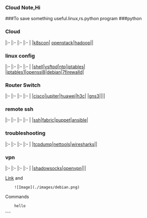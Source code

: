 
### Cloud Note,Hi

###To save something useful.linux,rs.python program 
###python

### Cloud 

|:-    |:-    |:-    |:-    |
|[k8scon](conjure-up.html)| [openstack](openstack.html)|[hadoop](hadoop.html)||
### linux config

|:-    |:-    |:-    |:-    |
|[shell](linux/shell.html)|[vsftpd](linux/yum.html)|[ntp](linux/ntp.html)|[iptables](linux/iptables.html)|
|[iptables1](linux/iptables1.html)|[openssl8](linux/opensslssh.html)|[debian](linux/debian1.html)|[7firewalld](linux/firewalld.html)|



### Router Switch

|:-    |:-    |:-    |:-    |
|[cisco](net/cisco1.html)|[jupiter](net/jupiter.html)|[huawei](net/huawei.html)|[h3c](net/h3c1.html)|
|[gns3](net/gns.html)||||

### remote ssh

|:-    |:-    |:-    |:-    |
|[ssh](ssh.html)|[fabric](fabric.html)|[puppet](puppet.html)|[ansible](ansible.html)|

### troubleshooting

|:-    |:-    |:-    |:-    |
|[tcpdump](linux/tcpdump.html)|[nettools](linux/nettools.html)|[wiresharks](linux/wiresharks.html)||


### vpn

|:-    |:-    |:-    |:-    |
|[shadowsocks](ss.html)|[openvpn](openvpn.html)|||


[Link](url) and 

```
    ![Image](./images/debian.png)
```

Commands

```
    hello
、、、
